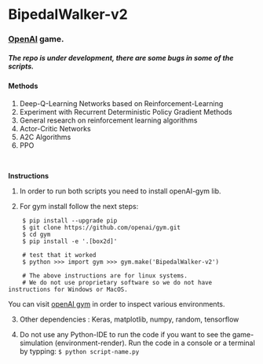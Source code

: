 # BipedalWalker-v2

### [OpenAI](https://gym.openai.com/envs/BipedalWalkerHardcore-v2/) game.<br>
##### The repo is under development, there are some bugs in some of the scripts.

#### Methods

1. Deep-Q-Learning Networks based on Reinforcement-Learning<br>
2. Experiment with Recurrent Deterministic Policy Gradient Methods
3. General research on reinforcement learning algorithms
4. Actor-Critic Networks 
5. A2C Algorithms
6. PPO
<br>

**Instructions**<br>

1. In order to run both scripts you need to install openAI-gym lib.

2. For gym install follow the next steps:
```	
    $ pip install --upgrade pip
    $ git clone https://github.com/openai/gym.git
    $ cd gym
    $ pip install -e '.[box2d]'

    # test that it worked 
    $ python >>> import gym >>> gym.make('BipedalWalker-v2')

    # The above instructions are for linux systems. 
    # We do not use proprietary software so we do not have instructions for Windows or MacOS.  
```
You can visit [openAI gym](https://gym.openai.com/envs/#box2d) in order to inspect various environments.<br>	

3. Other dependencies : Keras, matplotlib, numpy, random, tensorflow

4. Do not use any Python-IDE to run the code if you want to see 
the game-simulation (environment-render). 
Run the code in a console or a terminal by typping: `$ python script-name.py`

